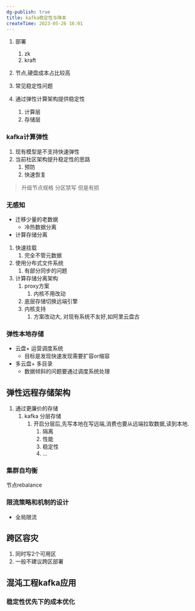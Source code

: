 ```yaml
---
dg-publish: true
title: kafka稳定性与降本
createTime: 2023-05-26 16:01  
---
```


1. 部署
	1. zk
	2. kraft

2. 节点,硬盘成本占比较高
3. 常见稳定性问题
4. 通过弹性计算架构提供稳定性
	1. 计算层
	2. 存储层

### kafka计算弹性

1. 现有模型是不支持快速弹性
2. 当前社区架构提升稳定性的思路
	1. 预防
	2. 快速恢复
> 升级节点规格
> 分区禁写
> 但是有损

### **无感知**

- 迁移少量的老数据
	- 冷热数据分离
- 计算存储分离


1. 快速挂载
	1. 完全不管元数据
2. 使用分布式文件系统
	1. 有部分同步的问题
3. 计算存储分离架构
	1. proxy方案
		1. 内核不用改动
	2. 底层存储切换远端引擎
	3. 内核支持
		1. 方案改动大, 对现有系统不友好,如阿里云盘古

### 弹性本地存储

- 云盘+ 运营调度系统
	- 目标是发现快速发现需要扩容or缩容
- 多云盘+ 多目录
	- 数据倾斜的问题要通过调度系统处理

## 弹性远程存储架构

1. 通过更廉价的存储
	1. kafka 分层存储
		1. 开启分层后,先写本地在写远端,消费也要从远端拉取数据,读到本地.
			1. 隔离
			2. 性能
			3. 稳定性
			4. ...

### 集群自均衡

节点rebalance

### 限流策略和机制的设计
- 全局限流

## 跨区容灾
1. 同时写2个可用区
2. 一般不建议跨区部署

## 混沌工程kafka应用

### 稳定性优先下的成本优化

